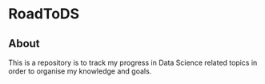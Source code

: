 # RoadToDS


## **About**

This is a repository is to track my progress in Data Science related topics in order to organise my knowledge and goals. 
